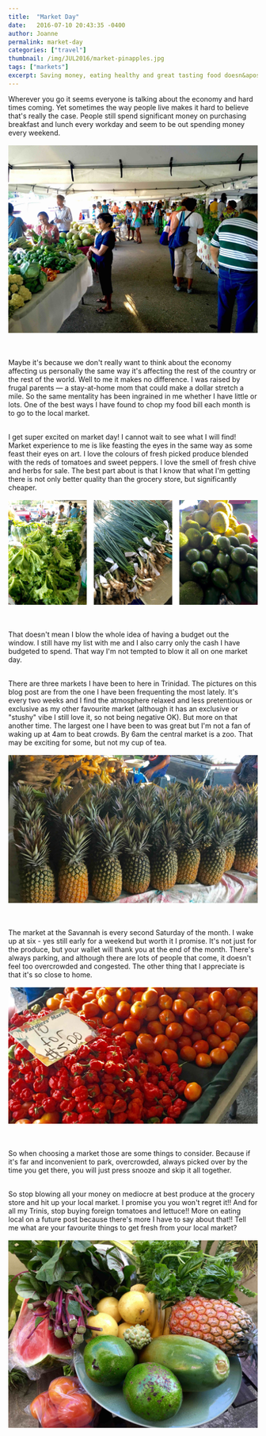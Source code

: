 ```yaml
---
title:  "Market Day"
date:   2016-07-10 20:43:35 -0400
author: Joanne
permalink: market-day
categories: ["travel"]
thumbnail: /img/JUL2016/market-pinapples.jpg
tags: ["markets"]
excerpt: Saving money, eating healthy and great tasting food doesn&apos;t have to be difficult. Local markets are the key
---
```


Wherever you go it seems everyone is talking about the economy and hard times coming. Yet sometimes the way people live makes it hard to believe that's really the case. People still spend significant money on purchasing breakfast and lunch every workday and seem to be out spending money every weekend.
<br>
<br>
![avannah Market](/img/JUL2016/savannah-market.jpg)  
<br>
<br>

Maybe it's because we don't really want to think about the economy affecting us personally the same way it's affecting the rest of the country or the rest of the world. Well to me it makes no difference. I was raised by frugal parents &mdash; a stay-at-home mom that could make a dollar stretch a mile. So the same mentality has been ingrained in me whether I have little or lots. One of the best ways I have found to chop my food bill each month is to go to the local market.   
<br>

I get super excited on market day! I cannot wait to see what I will find! Market experience to me is like feasting the eyes in the same way as some feast their eyes on art. I love the colours of fresh picked produce blended with the reds of tomatoes and sweet peppers. I love the smell of fresh chive and herbs for sale. The best part about is that I know that what I'm getting there is not only better quality than the grocery store, but significantly cheaper.
<br>
<br>
![Savannah Market](/img/JUL2016/market-greens.jpg)  
<br>
<br>

That doesn't mean I blow the whole idea of having a budget out the window. I still have my list with me and I also carry only the cash I have budgeted to spend. That way I'm not tempted to blow it all on one market day.
<br><br>

There are three markets I have been to here in Trinidad. The pictures on this blog post are from the one I have been frequenting the most lately. It's every two weeks and I find the atmosphere relaxed and less pretentious or exclusive as my other favourite market (although it has an exclusive or "stushy" vibe I still love it, so not being negative OK). But more on that another time. The largest one I have been to was great but I'm not a fan of waking up at 4am to beat crowds. By 6am the central market is a zoo. That may be exciting for some, but not my cup of tea.
<br>
<br>
![Savannah Market](/img/JUL2016/market-pinapples.jpg)  
<br>
<br>

The market at the Savannah is every second Saturday of the month. I wake up at six - yes still early for a weekend but worth it I promise. It's not just for the produce, but your wallet will thank you at the end of the month. There's always parking, and although there are lots of people that come, it doesn't feel too overcrowded and congested. The other thing that I appreciate is that it's so close to home.
<br>
<br>
![Savannah Market](/img/JUL2016/market-reds.jpg)  
<br>
<br>

So when choosing a market those are some things to consider. Because if it's far and inconvenient to park, overcrowded, always picked over by the time you get there, you will just press snooze and skip it all together.
<br><br>

So stop blowing all your money on mediocre at best produce at the grocery store and hit up your local market. I promise you you won't regret it!! And for all my Trinis, stop buying foreign tomatoes and lettuce!! More on eating local on a future post because there's more I have to say about that!! Tell me what are your favourite things to get fresh from your local market?
<br>
<br>
![Savannah Market](/img/JUL2016/market-finds.jpg)
